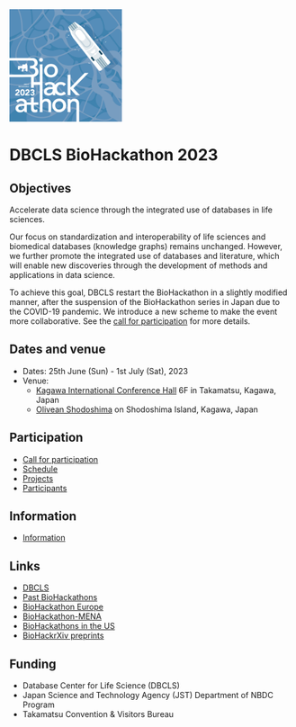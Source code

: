 <img src="./images/bh23-logo.png" width="200">

# DBCLS BioHackathon 2023

## Objectives

Accelerate data science through the integrated use of databases in life sciences.

Our focus on standardization and interoperability of life sciences and biomedical databases (knowledge graphs) remains unchanged. However, we further promote the integrated use of databases and literature, which will enable new discoveries through the development of methods and applications in data science.

To achieve this goal, DBCLS restart the BioHackathon in a slightly modified manner, after the suspension of the BioHackathon series in Japan due to the COVID-19 pandemic. We introduce a new scheme to make the event more collaborative. See the [call for participation](/call) for more details.

## Dates and venue

- Dates: 25th June (Sun) - 1st July (Sat), 2023
- Venue:
  - [Kagawa International Conference Hall](https://www.symboltower.com/en/) 6F in Takamatsu, Kagawa, Japan
  - [Olivean Shodoshima](https://olivean.com/en/) on Shodoshima Island, Kagawa, Japan

## Participation

- [Call for participation](/call)
- [Schedule](https://github.com/dbcls/bh23/wiki/Schedule)
- [Projects](https://github.com/dbcls/bh23/wiki/Projects)
- [Participants](https://github.com/dbcls/bh23/wiki/Participants)

<!--
## History of BioHackathon

A long time ago in a galaxy far, far away..

See [biohackathon.org](http://biohackathon.org/).
-->
## Information

- [Information](https://docs.google.com/presentation/d/1Y-SlegR6_78yBJDxnK6aLDcXoU4VN00eSThxdJldM4A/edit#slide=id.g1e3eb97cce0_0_58)
  
## Links

- [DBCLS](https://dbcls.rois.ac.jp/)
- [Past BioHackathons](http://biohackathon.org/)
- [BioHackathon Europe](https://biohackathon-europe.org/)
- [BioHackathon-MENA](https://github.com/biohackathon-mena)
- [BioHackathons in the US](https://biohackathons.github.io/)
- [BioHackrXiv preprints](https://biohackrxiv.org/)

## Funding

* Database Center for Life Science (DBCLS)
* Japan Science and Technology Agency (JST) Department of NBDC Program
* Takamatsu Convention & Visitors Bureau

  

